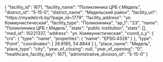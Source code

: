 {
    "facility_id": 1671,
    "facility_name": "Поликлиника ЦРБ г.Мядель",
    "district_id": "5-15-0",
    "district_name": "Мядельский район",
    "facility_url": "https:\/\/myadelcrb.by\/?page_id=1779",
    "facility_address": "ул. Коммунистическая",
    "facility_type": "Поликлиника",
    "ap_1": "23",
    "name": "Поликлиника ЦРБ г.Мядель",
    "state": "public institution",
    "stats": [],
    "med_id": 10221337,
    "address": "ул. Коммунистическая",
    "coord_x_y": {
        "crs": {
            "type": "name",
            "properties": {
                "name": "EPSG:4326"
            }
        },
        "type": "Point",
        "coordinates": [
            26.9165,
            54.8844
        ]
    },
    "place_name": "Мядель",
    "place_type": "city",
    "year_of_closing": null,
    "year_of_opening": "0",
    "healthcare_facility_key": 1671,
    "administrative_division_id": "5-15-0"
}